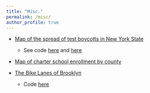 ```yaml
---
title: "Misc."
permalink: /misc/
author_profile: true
---
```


- [Map of the spread of test boycotts in New York State](http://ramorel.github.io/files/map_of_test_boycotts.html)
  - See code [here](https://github.com/ramorel/good_time_fun_time/blob/master/R/map_of_test_boycotts.R) and [here](https://github.com/ramorel/good_time_fun_time/blob/master/R/map_of_test_boycotts.Rmd)

- [Map of charter school enrollment by county](http://ramorel.github.io/files/charter_growth.html)

- [The Bike Lanes of Brooklyn](http://ramorel.github.io/files/map_of_test_boycotts.html)
  - Code [here](https://github.com/ramorel/good_time_fun_time/blob/master/R/bike_lanes_of_brooklyn.Rmd)
